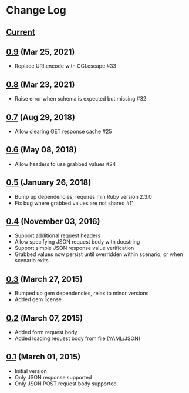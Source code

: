 # Change Log

## [Current](https://github.com/hidroh/cucumber-api/compare/0.9...master)

## [0.9](https://github.com/hidroh/cucumber-api/compare/0.9...0.8) (Mar 25, 2021)
*  Replace URI.encode with CGI.escape #33

## [0.8](https://github.com/hidroh/cucumber-api/compare/0.8...0.7) (Mar 23, 2021)
*  Raise error when schema is expected but missing #32

## [0.7](https://github.com/hidroh/cucumber-api/compare/0.6...0.7) (Aug 29, 2018)
* Allow clearing GET response cache #25

## [0.6](https://github.com/hidroh/cucumber-api/compare/0.5...0.6) (May 08, 2018)
* Allow headers to use grabbed values #24

## [0.5](https://github.com/hidroh/cucumber-api/compare/0.4...0.5) (January 26, 2018)
* Bump up dependencies, requires min Ruby version 2.3.0
* Fix bug where grabbed values are not shared #11

## [0.4](https://github.com/hidroh/cucumber-api/compare/0.3...0.4) (November 03, 2016)
* Support additional request headers
* Allow specifying JSON request body with docstring
* Support simple JSON response value verification
* Grabbed values now persist until overridden within scenario, or when scenario exits

## [0.3](https://github.com/hidroh/cucumber-api/compare/0.2...0.3) (March 27, 2015)

* Bumped up gem dependencies, relax to minor versions
* Added gem license

## [0.2](https://github.com/hidroh/cucumber-api/compare/0.1...0.2) (March 07, 2015)

* Added form request body
* Added loading request body from file (YAML/JSON)

## [0.1](https://github.com/hidroh/cucumber-api/releases/tag/0.1) (March 01, 2015)

* Initial version
* Only JSON response supported
* Only JSON POST request body supported